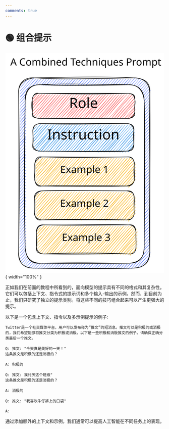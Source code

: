 ```yaml
---
comments: true
---
```


# 🟢 组合提示

![combined_prompt](../assets/combined_prompt.svg){ width="100%" }


正如我们在前面的教程中所看到的，面向模型的提示具有不同的格式和其复杂性。它们可以包括上下文、指令式的提示词和多个输入-输出的示例。然而，到目前为止，我们只研究了独立的提示类别。将这些不同的技巧组合起来可以产生更强大的提示。

以下是一个包含上下文、指令以及多示例提示的例子:

```text
Twitter是一个社交媒体平台，用户可以发布称为“推文”的短消息。推文可以是积极的或消极的，我们希望能够将推文分类为积极或消极。以下是一些积极和消极推文的例子。请确保正确分类最后一个推文。

Q: 推文: "今天真是美好的一天！"
这条推文是积极的还是消极的？

A: 积极的

Q: 推文: 我讨厌这个班级"
这条推文是积极的还是消极的？

A: 消极的

Q: 推文: "我喜欢牛仔裤上的口袋"

A:
```

通过添加额外的上下文和示例，我们通常可以提高人工智能在不同任务上的表现。


